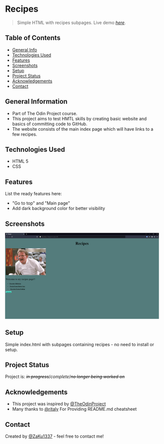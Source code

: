 # Recipes
>Simple HTML with recipes subpages.
> Live demo [_here_](https://zaku1337.github.io/odin-recipes/).


## Table of Contents
* [General Info](#general-information)
* [Technologies Used](#technologies-used)
* [Features](#features)
* [Screenshots](#screenshots)
* [Setup](#setup)
* [Project Status](#project-status)
* [Acknowledgements](#acknowledgements)
* [Contact](#contact)


## General Information
- Part of The Odin Project course. 
- This project aims to test HMTL skills by creating basic website and basics of committing code to GitHub. 
- The website consists of the main index page which will have links to a few recipes.


## Technologies Used
- HTML 5
- CSS


## Features
List the ready features here:
- "Go to top" and "Main page"
- Add dark background color for better visibility


## Screenshots
![Landing page](/img/git-preview.png)


## Setup
Simple index.html with subpages containing recipes - no need to install or setup.


## Project Status
Project is: <s>_in progress_</s>/_complete_/<s>_no longer being worked on_</s>


## Acknowledgements
- This project was inspired by [@TheOdinProject](https://github.com/TheOdinProject)
- Many thanks to [@ritaly](https://github.com/ritaly) For Providing README.md cheatsheet


## Contact
Created by [@ZaKu1337](https://github.com/ZaKu1337) - feel free to contact me!